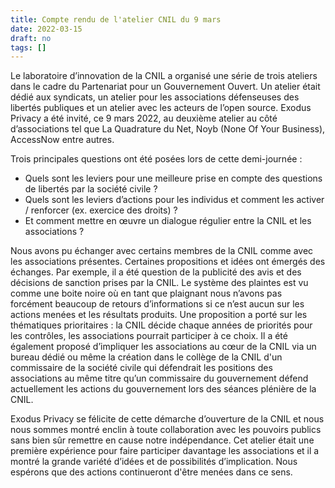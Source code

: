 ```yaml
---
title: Compte rendu de l'atelier CNIL du 9 mars
date: 2022-03-15
draft: no
tags: []
---
```


Le laboratoire d’innovation de la CNIL a organisé une série de trois ateliers dans le cadre du Partenariat pour un Gouvernement Ouvert. Un atelier était dédié aux syndicats, un atelier pour les associations défenseuses des libertés publiques et un atelier avec les acteurs de l’open source. Exodus Privacy a été invité, ce 9 mars 2022, au deuxième atelier au côté d’associations tel que La Quadrature du Net, Noyb (None Of Your Business), AccessNow entre autres.

Trois principales questions ont été posées lors de cette demi-journée : 
- Quels sont les leviers pour une meilleure prise en compte des questions de libertés par la société civile ?
- Quels sont les leviers d’actions pour les individus et comment les activer / renforcer (ex. exercice des droits) ?
- Et comment mettre en œuvre un dialogue régulier entre la CNIL et les associations ?

Nous avons pu échanger avec certains membres de la CNIL comme avec les associations présentes. Certaines propositions et idées ont émergés des échanges. Par exemple, il a été question de la publicité des avis et des décisions de sanction prises par la CNIL. Le système des plaintes est vu comme une boite noire où en tant que plaignant nous n’avons pas forcément beaucoup de retours d’informations si ce n’est aucun sur les actions menées et les résultats produits. Une proposition a porté sur les thématiques prioritaires : la CNIL décide chaque années de priorités pour les contrôles, les associations pourrait participer à ce choix. Il a été également proposé d’impliquer les associations au cœur de la CNIL via un bureau dédié ou même la création dans le collège de la CNIL d'un commissaire de la société civile qui défendrait les positions des associations au même titre qu’un commissaire du gouvernement défend actuellement les actions du gouvernement lors des séances plénière de la CNIL.

Exodus Privacy se félicite de cette démarche d’ouverture de la CNIL et nous nous sommes montré enclin à toute collaboration avec les pouvoirs publics sans bien sûr remettre en cause notre indépendance. Cet atelier était une première expérience pour faire participer davantage les associations et il a montré la grande variété d’idées et de possibilités d’implication. Nous espérons que des actions continueront d'être menées dans ce sens.